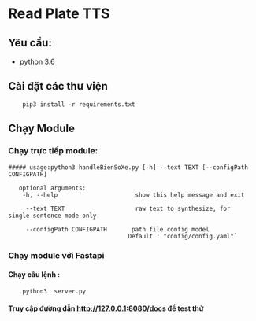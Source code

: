 # Read Plate TTS

## Yêu cầu: 

   + python 3.6

## Cài đặt các thư viện

```
	pip3 install -r requirements.txt
```



## Chạy Module

### 	Chạy trực tiếp module:

```
##### usage:python3 handleBienSoXe.py [-h] --text TEXT [--configPath CONFIGPATH]

​	optional arguments:
  	-h, --help                      show this help message and exit

 	 --text TEXT                    raw text to synthesize, for single-sentence mode only

 	 --configPath CONFIGPATH       path file config model 
​	                               Default : "config/config.yaml"`
```



### 	Chạy module với Fastapi

#### Chạy câu lệnh :

```
	python3  server.py
```

#### Truy cập đường dẫn http://127.0.0.1:8080/docs để test thử

